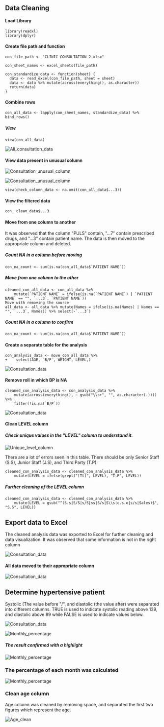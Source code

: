## Data Cleaning 
#### Load Library
````
library(readxl) 
library(dplyr)
````
#### Create file path and function
````
con_file_path <- "CLINIC CONSULTATION 2.xlsx"
````
````
con_sheet_names <- excel_sheets(file_path)
````
`````
con_standardize_data <- function(sheet) {
  data <- read_excel(con_file_path, sheet = sheet)
  data <- data %>% mutate(across(everything(), as.character))
  return(data)
}
`````
#### Combine rows
````
con_all_data <- lapply(con_sheet_names, standardize_data) %>% bind_rows()
````
##### View
````
view(con_all_data)
`````
![All_consultation_data](https://github.com/AbodeSodiq/Hypertension-rate-/blob/main/Tables/Consultation_all_data.png)

#### View data present in unusual column 

![Consultation_unusual_column](https://github.com/AbodeSodiq/Hypertension-rate-/blob/main/Tables/Consultation_error(puls,..7).png)

![Consultation_unusual_column](https://github.com/AbodeSodiq/Hypertension-rate-/blob/main/Tables/Consultation_error(..7...3).png)

````
view(check_column_data <- na.omit(con_all_data$...3))
````
#### View the filtered data 
````
con_ clean_data$...3
````
#### Move from one column to another

It was observed that the column "PULS" contain, "...7" contain prescribed drugs, and "...3" contain patient name. The data is then moved to the appropriate column and deleted. 

##### Count NA in a column before moving
````
con_na_count <- sum(is.na(con_all_data$`PATIENT NAME`))
`````
##### Move from one column to the other
````
cleaned_con_all_data <- con_all_data %>%
    mutate(`PATIENT NAME` = ifelse(is.na(`PATIENT NAME`) | `PATIENT NAME` == "", `...3`, `PATIENT NAME`))
Move with removing the source
all_data <- all_data %>% mutate(Names = ifelse(is.na(Names) | Names == "", `...3`, Names)) %>% select(-`...3`)
````

##### Count NA in a column to confirm 
````
con_na_count <- sum(is.na(con_all_data$`PATIENT NAME`))
````

#### Create a separate table for the analysis
````
con_analysis_data <- move_con_all_data %>%
+    select(AGE, `B/P`, WEIGHT, LEVEL,)
````
![Consultation_data](https://github.com/AbodeSodiq/Hypertension-rate-/blob/main/Tables/Con_analysis_data1.png)

#### Remove roll in which BP is NA
````
cleaned_con_analysis_data <- con_analysis_data %>%
    mutate(across(everything(), ~ gsub("\\s+", "", as.character(.)))) %>%
    filter(!is.na(`B/P`))
````

![Consultation_data](https://github.com/AbodeSodiq/Hypertension-rate-/blob/main/Tables/Cleaned_con_analysis1.png)

#### Clean LEVEL column
##### Check unique values in the "LEVEL" column to understand it.

![Unique_level_column](https://github.com/AbodeSodiq/Hypertension-rate-/blob/main/Tables/Levels_error.png)

There are a lot of errors seen in this table. There should be only  Senior Staff (S.S), Junior Staff (J.S), and Third Party (T.P). 

````
cleaned_con_analysis_data <- cleaned_con_analysis_data %>%
    mutate(LEVEL = ifelse(grepl("[Tt]", LEVEL), "T.P", LEVEL))
````

##### Further cleaning of the LEVEL column 

`````
cleaned_con_analysis_data <- cleaned_con_analysis_data %>%
    mutate(LEVEL = gsub("^(S.s|S/S|s/S|ss|S/s|S\\s|c.s.o|s/s|Sales)$", "S.S", LEVEL))
`````

## Export data to Excel
The cleaned analysis data was exported to Excel for further cleaning and data visualization. 
It was observed that some information is not in the right column

![Consultation_data](https://github.com/AbodeSodiq/Hypertension-rate-/blob/main/Tables/Consultation_data_misplaced.png)

#### All data moved to their appropriate column

![Consultation_data](https://github.com/AbodeSodiq/Hypertension-rate-/blob/main/Tables/Consultation_misplaced_correction.png)

## Determine hypertensive patient

Systolic (The value before "/", and diastolic (the value after) were separated into different columns. TRUE is used to indicate systolic reading above 139, and diastolic above 89 while FALSE is used to indicate values below. 

![Consultation_data](https://github.com/AbodeSodiq/Hypertension-rate-/blob/main/Tables/Hypertension_calculation1.png)

![Monthly_percentage](https://github.com/AbodeSodiq/Hypertension-rate-/blob/main/Tables/Hypertension_calculation2.png)

##### The result confirmed with a highlight

![Monthly_percentage](https://github.com/AbodeSodiq/Hypertension-rate-/blob/main/Tables/Hypertension_calculation_check.png)

### The percentage of each month was calculated

![Monthly_percentage](https://github.com/AbodeSodiq/Hypertension-rate-/blob/main/Tables/Month_percentage&number.png)

### Clean age column

Age column was cleaned by removing space, and separated the first two figures which represent the age.

![Age_clean](https://github.com/AbodeSodiq/Hypertension-rate-/blob/main/Tables/Age_clean.png)
